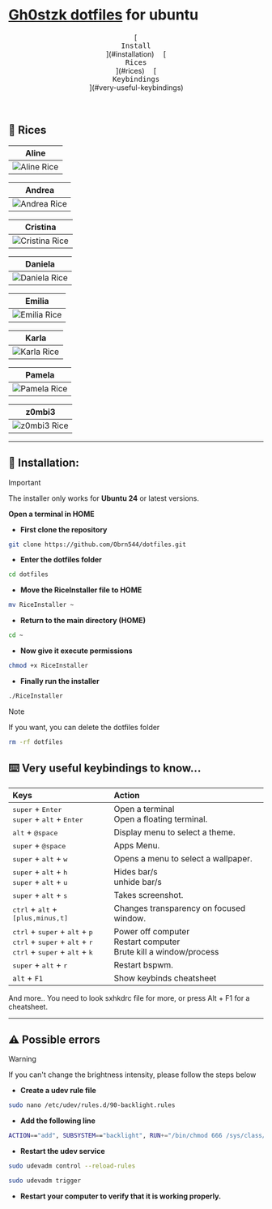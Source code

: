 # [Gh0stzk dotfiles](https://github.com/gh0stzk/dotfiles) for ubuntu

<div align="center">
&ensp;[<kbd> <br> Install <br> </kbd>](#installation)&ensp;
&ensp;[<kbd> <br> Rices <br> </kbd>](#rices)&ensp;
&ensp;[<kbd> <br> Keybindings <br> </kbd>](#very-useful-keybindings)&ensp;
<br><br><br></div>

## 🎨 Rices

|                                                                    Aline                                                                    |
| :-----------------------------------------------------------------------------------------------------------------------------------------: |
| <img src="https://res.cloudinary.com/diu2godjy/image/upload/v1737427312/Shot-2025-01-20-214136_uekm3d.png" alt="Aline Rice" align="center"> |

|                                                                    Andrea                                                                    |
| :------------------------------------------------------------------------------------------------------------------------------------------: |
| <img src="https://res.cloudinary.com/diu2godjy/image/upload/v1737427477/Shot-2025-01-20-214417_oxf5bf.png" alt="Andrea Rice" align="center"> |

|                                                                    Cristina                                                                    |
| :--------------------------------------------------------------------------------------------------------------------------------------------: |
| <img src="https://res.cloudinary.com/diu2godjy/image/upload/v1737427643/Shot-2025-01-20-214703_wxelja.png" alt="Cristina Rice" align="center"> |

|                                                                    Daniela                                                                    |
| :-------------------------------------------------------------------------------------------------------------------------------------------: |
| <img src="https://res.cloudinary.com/diu2godjy/image/upload/v1737427795/Shot-2025-01-20-214941_zn7bsa.png" alt="Daniela Rice" align="center"> |

|                                                                    Emilia                                                                    |
| :------------------------------------------------------------------------------------------------------------------------------------------: |
| <img src="https://res.cloudinary.com/diu2godjy/image/upload/v1737430124/Shot-2025-01-20-222828_ttdghe.png" alt="Emilia Rice" align="center"> |

|                                                                    Karla                                                                    |
| :-----------------------------------------------------------------------------------------------------------------------------------------: |
| <img src="https://res.cloudinary.com/diu2godjy/image/upload/v1737430171/Shot-2025-01-20-222916_k7r0mi.png" alt="Karla Rice" align="center"> |

|                                                                    Pamela                                                                    |
| :------------------------------------------------------------------------------------------------------------------------------------------: |
| <img src="https://res.cloudinary.com/diu2godjy/image/upload/v1737430253/Shot-2025-01-20-223038_cjb1lf.png" alt="Pamela Rice" align="center"> |

|                                                                    z0mbi3                                                                    |
| :------------------------------------------------------------------------------------------------------------------------------------------: |
| <img src="https://res.cloudinary.com/diu2godjy/image/upload/v1737430315/Shot-2025-01-20-223140_odbsuh.png" alt="z0mbi3 Rice" align="center"> |

---

## 💾 Installation:

> [!IMPORTANT]
> The installer only works for **Ubuntu 24** or latest versions.

<b>Open a terminal in HOME</b>

- **First clone the repository**

```sh
git clone https://github.com/Obrn544/dotfiles.git
```

- **Enter the dotfiles folder**

```sh
cd dotfiles
```

- **Move the RiceInstaller file to HOME**

```sh
mv RiceInstaller ~
```

- **Return to the main directory (HOME)**

```sh
cd ~
```

- **Now give it execute permissions**

```sh
chmod +x RiceInstaller
```

- **Finally run the installer**

```sh
./RiceInstaller
```

> [!NOTE]
> If you want, you can delete the dotfiles folder

```sh
rm -rf dotfiles
```

## ⌨️ Very useful keybindings to know...

| Keys                                                                                                                                                                                                     | Action                                                                |
| :------------------------------------------------------------------------------------------------------------------------------------------------------------------------------------------------------- | :-------------------------------------------------------------------- |
| <kbd>super</kbd> + <kbd>Enter</kbd><br><kbd>super</kbd> + <kbd>alt</kbd> + <kbd>Enter</kbd>                                                                                                              | Open a terminal<br>Open a floating terminal.                          |
| <kbd>alt</kbd> + <kbd>@space</kbd>                                                                                                                                                                       | Display menu to select a theme.                                       |
| <kbd>super</kbd> + <kbd>@space</kbd>                                                                                                                                                                     | Apps Menu.                                                            |
| <kbd>super</kbd> + <kbd>alt</kbd> + <kbd>w</kbd>                                                                                                                                                         | Opens a menu to select a wallpaper.                                   |
| <kbd>super</kbd> + <kbd>alt</kbd> + <kbd>h</kbd><br><kbd>super</kbd> + <kbd>alt</kbd> + <kbd>u</kbd>                                                                                                     | Hides bar/s<br>unhide bar/s                                           |
| <kbd>super</kbd> + <kbd>alt</kbd> + <kbd>s</kbd>                                                                                                                                                         | Takes screenshot.                                                     |
| <kbd>ctrl</kbd> + <kbd>alt</kbd> + <kbd>[plus,minus,t]</kbd>                                                                                                                                             | Changes transparency on focused window.                               |
| <kbd>ctrl</kbd> + <kbd>super</kbd> + <kbd>alt</kbd> + <kbd>p</kbd><br><kbd>ctrl</kbd> + <kbd>super</kbd> + <kbd>alt</kbd> + <kbd>r</kbd><br><kbd>ctrl</kbd> + <kbd>super</kbd> + <kbd>alt</kbd> + <kbd>k | Power off computer<br>Restart computer<br>Brute kill a window/process |
| <kbd>super</kbd> + <kbd>alt</kbd> + <kbd>r</kbd>                                                                                                                                                         | Restart bspwm.                                                        |
| `alt` + `F1`                                                                                                                                                                                             | Show keybinds cheatsheet                                              |

And more.. You need to look sxhkdrc file for more, or press Alt + F1 for a cheatsheet.

---

## ⚠️ Possible errors

> [!WARNING]
> If you can't change the brightness intensity, please follow the steps below

- **Create a udev rule file**

```sh
sudo nano /etc/udev/rules.d/90-backlight.rules
```

- **Add the following line**

```sh
ACTION=="add", SUBSYSTEM=="backlight", RUN+="/bin/chmod 666 /sys/class/backlight/intel_backlight/brightness"
```

- **Restart the udev service**

```sh
sudo udevadm control --reload-rules
```

```sh
sudo udevadm trigger
```

- **Restart your computer to verify that it is working properly.**

